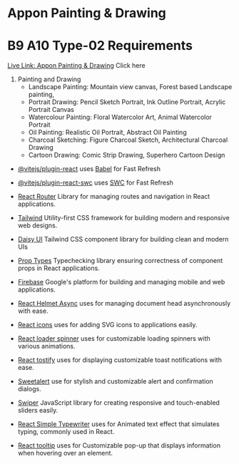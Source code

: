 # Appon Painting & Drawing

# B9 A10 Type-02 Requirements

[Live Link: Appon Painting & Drawing](https://assignmentb9a10.web.app/) Click here

1. Painting and Drawing
    - Landscape Painting: Mountain view canvas, Forest based Landscape painting,
    - Portrait Drawing: Pencil Sketch Portrait, Ink Outline Portrait, Acrylic Portrait Canvas
    - Watercolour Painting: Floral Watercolor Art, Animal Watercolor Portrait
    - Oil Painting: Realistic Oil Portrait, Abstract Oil Painting
    - Charcoal Sketching: Figure Charcoal Sketch, Architectural Charcoal Drawing
    - Cartoon Drawing: Comic Strip Drawing, Superhero Cartoon Design

-   [@vitejs/plugin-react](https://github.com/vitejs/vite-plugin-react/blob/main/packages/plugin-react/README.md) uses [Babel](https://babeljs.io/) for Fast Refresh
-   [@vitejs/plugin-react-swc](https://github.com/vitejs/vite-plugin-react-swc) uses [SWC](https://swc.rs/) for Fast Refresh
-   [React Router](https://reactrouter.com/en/main) Library for managing routes and navigation in React applications.
-   [Tailwind](https://tailwindcss.com/docs/installation) Utility-first CSS framework for building modern and responsive web designs.
-   [Daisy UI](https://daisyui.com/docs/cdn/) Tailwind CSS component library for building clean and modern UIs
-   [Prop Types](https://www.npmjs.com/package/prop-types) Typechecking library ensuring correctness of component props in React applications.
-   [Firebase](https://console.firebase.google.com/) Google's platform for building and managing mobile and web applications.
-   [React Helmet Async](https://www.npmjs.com/package/react-helmet-async) uses for managing document head asynchronously with ease.
-   [React icons](https://react-icons.github.io/react-icons/) uses for adding SVG icons to applications easily.
-   [React loader spinner](https://www.npmjs.com/package/react-loader-spinner) uses for customizable loading spinners with various animations.
-   [React tostify](https://www.npmjs.com/package/react-toastify) uses for displaying customizable toast notifications with ease.
-   [Sweetalert](https://www.npmjs.com/package/sweetalert) use for stylish and customizable alert and confirmation dialogs.
-   [Swiper](https://www.npmjs.com/package/swiper) JavaScript library for creating responsive and touch-enabled sliders easily.

-   [React Simple Typewriter](https://www.npmjs.com/package/react-simple-typewriter) uses for Animated text effect that simulates typing, commonly used in React.
-   [React tooltip](https://www.npmjs.com/package/react-tooltip) uses for Customizable pop-up that displays information when hovering over an element.
